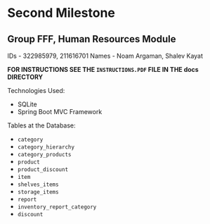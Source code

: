 # Second Milestone
## Group FFF, Human Resources Module

IDs - 322985979, 211616701
Names - Noam Argaman, Shalev Kayat

**FOR INSTRUCTIONS SEE THE `INSTRUCTIONS.PDF` FILE IN THE docs DIRECTORY**

Technologies Used:
- SQLite
- Spring Boot MVC Framework

Tables at the Database:
- `category`
- `category_hierarchy`
- `category_products`
- `product`
- `product_discount`
- `item`
- `shelves_items`
- `storage_items`
- `report`
- `inventory_report_category`
- `discount`